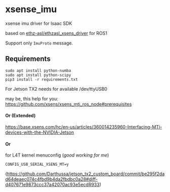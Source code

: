 # xsense_imu
xsense imu driver for Isaac SDK

based on [ethz-asl/ethzasl_xsens_driver](https://github.com/ethz-asl/ethzasl_xsens_driver) for ROS1

Support only `ImuProto` message.


## Requirements
```
sudo apt install python-numba
sudo apt install python-scipy
pip3 install -r requirements.txt
```

For Jetson TX2 needs for available /dev/ttyUSB0

may be, this help for you: https://github.com/xsens/xsens_mti_ros_node#prerequisites

#### Or (Extended)

https://base.xsens.com/hc/en-us/articles/360014235960-Interfacing-MTi-devices-with-the-NVIDIA-Jetson

#### Or

for L4T kernel menuconfig (_good working for me_)

`CONFIG_USB_SERIAL_XSENS_MT=y`

(https://github.com/Darthussa/jetson_tx2_custom_board/commit/be295f2dad64deaec074c4fbd9b4da2fbdbc0a28#diff-d407671e9873ccc37a42070ac93e5ecdR933)


